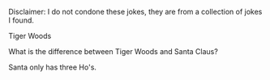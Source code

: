 Disclaimer: I do not condone these jokes, they are from a collection of jokes I found.

Tiger Woods

What is the difference between Tiger Woods and Santa Claus?

Santa only has three Ho's.


